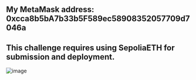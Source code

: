 ## My MetaMask address: 0xcca8b5bA7b33b5F589ec58908352057709d7046a
## This challenge requires using SepoliaETH for submission and deployment.
![image](https://github.com/user-attachments/assets/7df16d8c-f283-4663-ba2c-8a405a179ca2)
